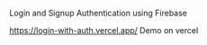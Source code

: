 Login and Signup Authentication using Firebase

https://login-with-auth.vercel.app/ 
Demo on vercel
